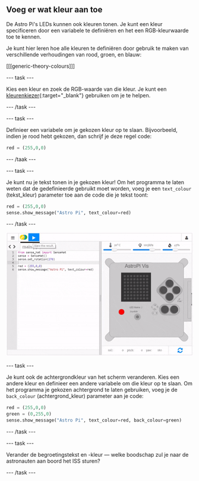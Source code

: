 ## Voeg er wat kleur aan toe

De Astro Pi's LEDs kunnen ook kleuren tonen. Je kunt een kleur specificeren door een variabele te definiëren en het een RGB-kleurwaarde toe te kennen.

Je kunt hier leren hoe alle kleuren te definiëren door gebruik te maken van verschillende verhoudingen van rood, groen, en blauw:

[[[generic-theory-colours]]]

--- task ---

Kies een kleur en zoek de RGB-waarde van die kleur. Je kunt een [kleurenkiezer](https://www.w3schools.com/colors/colors_rgb.asp){:target="_blank"} gebruiken om je te helpen.

--- /task ---

--- task ---

Definieer een variabele om je gekozen kleur op te slaan. Bijvoorbeeld, indien je rood hebt gekozen, dan schrijf je deze regel code:

```python
red = (255,0,0)
```

--- /taak ---

--- task ---

Je kunt nu je tekst tonen in je gekozen kleur! Om het programma te laten weten dat de gedefinieerde gebruikt moet worden, voeg je een `text_colour` (tekst_kleur) parameter toe aan de code die je tekst toont:

```python
red = (255,0,0)
sense.show_message("Astro Pi", text_colour=red)
```

--- /task ---

![toon de boodschap in kleur](images/show-message-color.gif)

--- task ---

Je kunt ook de achtergrondkleur van het scherm veranderen. Kies een andere kleur en definieer een andere variabele om die kleur op te slaan. Om het programma je gekozen achtergrond te laten gebruiken, voeg je de `back_colour` (achtergrond_kleur) parameter aan je code:

```python
red = (255,0,0)
green = (0,255,0)
sense.show_message("Astro Pi", text_colour=red, back_colour=green)
```

--- /task ---

--- task ---

Verander de begroetingstekst en -kleur — welke boodschap zul je naar de astronauten aan boord het ISS sturen?

--- /task ---